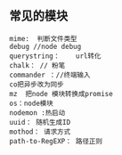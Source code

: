 ## 常见的模块

```code
mime:  判断文件类型
debug //node debug
querystring：    url转化
chalk： // 粉笔
commander ：//终端输入
co把异步改为同步
mz  把node 模块转换成promise
os：node模块
nodemon :热启动
uuid： 随机生成ID
mothod： 请求方式
path-to-RegEXP： 路径正则
```

<!-- 在对象定义后通过Object的__defineGetter__、__defineSetter__方法来追加定义   -->
